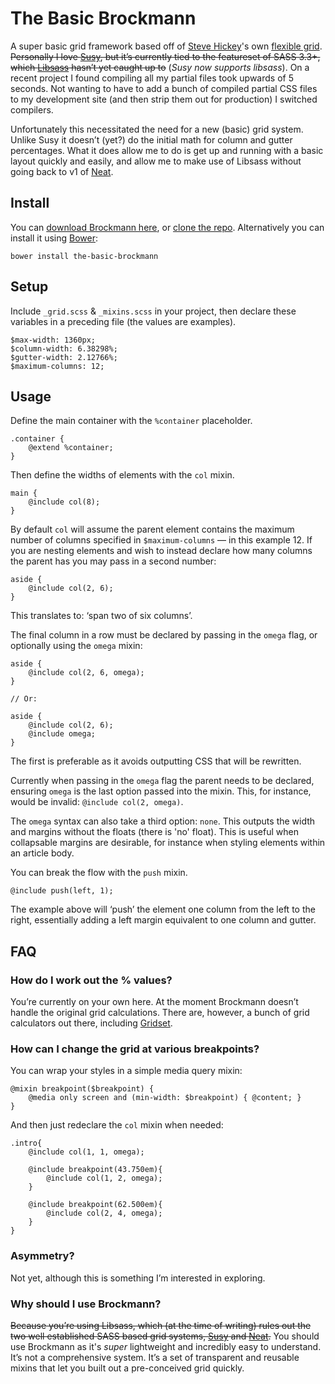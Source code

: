# The Basic Brockmann

A super basic grid framework based off of [Steve Hickey](http://stevehickeydesign.com/)'s own [flexible grid](http://www.slideshare.net/stevehickeydsgn/forget-frameworks-create-your-own-flexible-grid-system). ~~Personally I love [Susy](http://susy.oddbird.net/), but it’s currently tied to the featureset of SASS 3.3+, which [Libsass](https://github.com/sass/libsass) hasn’t yet caught up to~~ (*Susy now supports libsass*). On a recent project I found compiling all my partial files took upwards of 5 seconds. Not wanting to have to add a bunch of compiled partial CSS files to my development site (and then strip them out for production) I switched compilers.

Unfortunately this necessitated the need for a new (basic) grid system. Unlike Susy it doesn’t (yet?) do the initial math for column and gutter percentages. What it does allow me to do is get up and running with a basic layout quickly and easily, and allow me to make use of Libsass without going back to v1 of [Neat](http://neat.bourbon.io/).

## Install
You can [download Brockmann here](https://github.com/jayfreestone/basic-brockmann/archive/master.zip), or [clone the repo](https://github.com/jayfreestone/basic-brockmann).
Alternatively you can install it using [Bower](http://bower.io):

	bower install the-basic-brockmann

## Setup
Include `_grid.scss` & `_mixins.scss` in your project, then declare these variables in a preceding file (the values are examples).

	$max-width: 1360px;
	$column-width: 6.38298%;
	$gutter-width: 2.12766%;
	$maximum-columns: 12;

## Usage
Define the main container with the `%container` placeholder.

	.container {
		@extend %container;
	}

Then define the widths of elements with the `col` mixin.

	main {
	 	@include col(8);
	}

By default `col` will assume the parent element contains the maximum number of columns specified in `$maximum-columns` — in this example 12. If you are nesting elements and wish to instead declare how many columns the parent has you may pass in a second number:

	aside {
		@include col(2, 6);
	}

This translates to: ‘span two of six columns’.

The final column in a row must be declared by passing in the `omega` flag, or optionally using the `omega` mixin:

	aside {
		@include col(2, 6, omega);
	}
	
	// Or:
	
	aside {
		@include col(2, 6);
		@include omega;
	}

The first is preferable as it avoids outputting CSS that will be rewritten.

Currently when passing in the `omega` flag the parent needs to be declared, ensuring `omega` is the last option passed into the mixin. This, for instance, would be invalid: `@include col(2, omega)`.

The `omega` syntax can also take a third option: `none`. This outputs the width and margins without the floats (there is 'no' float). This is useful when collapsable margins are desirable, for instance when styling elements within an article body.

You can break the flow with the `push` mixin.

	@include push(left, 1);

The example above will ‘push’ the element one column from the left  to the right, essentially adding a left margin equivalent to one column and gutter.

## FAQ

### How do I work out the % values?
You’re currently on your own here. At the moment Brockmann doesn’t handle the original grid calculations. There are, however, a bunch of grid calculators out there, including [Gridset](https://gridsetapp.com).

### How can I change the grid at various breakpoints?
You can wrap your styles in a simple media query mixin: 

	@mixin breakpoint($breakpoint) {
		@media only screen and (min-width: $breakpoint) { @content; }
	}  

And then just redeclare the `col` mixin when needed:

	.intro{
		@include col(1, 1, omega);
	
 		@include breakpoint(43.750em){
			@include col(1, 2, omega);
  		}
	  
		@include breakpoint(62.500em){
			@include col(2, 4, omega);
	  	}
	}

### Asymmetry?
Not yet, although this is something I’m interested in exploring.

### Why should I use Brockmann?
~~Because you’re using Libsass, which (at the time of writing) rules out the two well established SASS based grid systems, [Susy](http://susy.oddbird.net) and [Neat](http://neat.bourbon.io).~~ You should use Brockmann as it's *super* lightweight and incredibly easy to understand. It’s not a comprehensive system. It’s a set of transparent and reusable mixins that let you built out a pre-conceived grid quickly.
